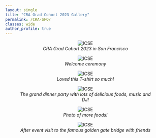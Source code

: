 ```yaml
---
layout: single
title: "CRA Grad Cohort 2023 Gallery"
permalink: /CRA-SFO/
classes: wide
author_profile: true
---
```


<figure style="text-align: center;">
  <img src="../assets/photo/CRA-1.jpg" alt="ICSE" style="max-width: 80%;" />
  <figcaption style="font-style: italic;">CRA Grad Cohort 2023 in San Francisco</figcaption>
</figure>

<figure style="text-align: center;">
  <img src="../assets/photo/CRA-2.jpg" alt="ICSE" style="max-width: 80%;" />
  <figcaption style="font-style: italic;">Welcome ceremony</figcaption>
</figure>


<figure style="text-align: center;">
  <img src="../assets/photo/CRA-3.jpg" alt="ICSE" style="max-width: 80%;" />
  <figcaption style="font-style: italic;">Loved this T-shirt so much!</figcaption>
</figure>



<figure style="text-align: center;">
  <img src="../assets/photo/CRA-4.jpg" alt="ICSE" style="max-width: 80%;" />
  <figcaption style="font-style: italic;">The grand dinner party with lots of delicious foods, music and DJ! </figcaption>
</figure>

<figure style="text-align: center;">
  <img src="../assets/photo/CRA-6.jpg" alt="ICSE" style="max-width: 80%;" />
  <figcaption style="font-style: italic;">Photo of more foods!</figcaption>
</figure>


<figure style="text-align: center;">
  <img src="../assets/photo/CRA-5.jpg" alt="ICSE" style="max-width: 80%;" />
  <figcaption style="font-style: italic;">After event visit to the famous golden gate bridge with friends</figcaption>
</figure>

